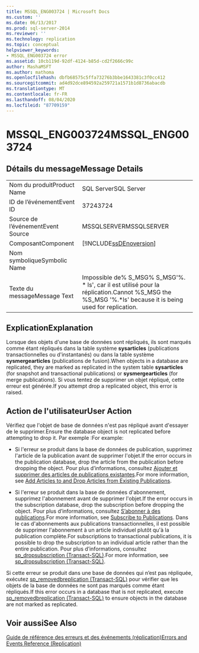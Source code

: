 ```yaml
---
title: MSSQL_ENG003724 | Microsoft Docs
ms.custom: ''
ms.date: 06/13/2017
ms.prod: sql-server-2014
ms.reviewer: ''
ms.technology: replication
ms.topic: conceptual
helpviewer_keywords:
- MSSQL_ENG003724 error
ms.assetid: 10cb119d-92df-4124-b85d-cd2f2666c99c
author: MashaMSFT
ms.author: mathoma
ms.openlocfilehash: dbfb68575c5ffa73276b3bbe1643381c3f0cc412
ms.sourcegitcommit: ad4d92dce894592a259721a1571b1d8736abacdb
ms.translationtype: MT
ms.contentlocale: fr-FR
ms.lasthandoff: 08/04/2020
ms.locfileid: "87709159"
---
```

# <a name="mssql_eng003724"></a><span data-ttu-id="4396f-102">MSSQL_ENG003724</span><span class="sxs-lookup"><span data-stu-id="4396f-102">MSSQL_ENG003724</span></span>
    
## <a name="message-details"></a><span data-ttu-id="4396f-103">Détails du message</span><span class="sxs-lookup"><span data-stu-id="4396f-103">Message Details</span></span>  
  
|||  
|-|-|  
|<span data-ttu-id="4396f-104">Nom du produit</span><span class="sxs-lookup"><span data-stu-id="4396f-104">Product Name</span></span>|<span data-ttu-id="4396f-105">SQL Server</span><span class="sxs-lookup"><span data-stu-id="4396f-105">SQL Server</span></span>|  
|<span data-ttu-id="4396f-106">ID de l’événement</span><span class="sxs-lookup"><span data-stu-id="4396f-106">Event ID</span></span>|<span data-ttu-id="4396f-107">3724</span><span class="sxs-lookup"><span data-stu-id="4396f-107">3724</span></span>|  
|<span data-ttu-id="4396f-108">Source de l’événement</span><span class="sxs-lookup"><span data-stu-id="4396f-108">Event Source</span></span>|<span data-ttu-id="4396f-109">MSSQLSERVER</span><span class="sxs-lookup"><span data-stu-id="4396f-109">MSSQLSERVER</span></span>|  
|<span data-ttu-id="4396f-110">Composant</span><span class="sxs-lookup"><span data-stu-id="4396f-110">Component</span></span>|[!INCLUDE[ssDEnoversion](../../includes/ssdenoversion-md.md)]|  
|<span data-ttu-id="4396f-111">Nom symbolique</span><span class="sxs-lookup"><span data-stu-id="4396f-111">Symbolic Name</span></span>||  
|<span data-ttu-id="4396f-112">Texte du message</span><span class="sxs-lookup"><span data-stu-id="4396f-112">Message Text</span></span>|<span data-ttu-id="4396f-113">Impossible de% S_MSG% S_MSG'%. \* ls', car il est utilisé pour la réplication.</span><span class="sxs-lookup"><span data-stu-id="4396f-113">Cannot %S_MSG the %S_MSG '%.\*ls' because it is being used for replication.</span></span>|  
  
## <a name="explanation"></a><span data-ttu-id="4396f-114">Explication</span><span class="sxs-lookup"><span data-stu-id="4396f-114">Explanation</span></span>  
 <span data-ttu-id="4396f-115">Lorsque des objets d'une base de données sont répliqués, ils sont marqués comme étant répliqués dans la table système **sysarticles** (publications transactionnelles ou d'instantanés) ou dans la table système **sysmergearticles** (publications de fusion).</span><span class="sxs-lookup"><span data-stu-id="4396f-115">When objects in a database are replicated, they are marked as replicated in the system table **sysarticles** (for snapshot and transactional publications) or **sysmergearticles** (for merge publications).</span></span> <span data-ttu-id="4396f-116">Si vous tentez de supprimer un objet répliqué, cette erreur est générée.</span><span class="sxs-lookup"><span data-stu-id="4396f-116">If you attempt drop a replicated object, this error is raised.</span></span>  
  
## <a name="user-action"></a><span data-ttu-id="4396f-117">Action de l'utilisateur</span><span class="sxs-lookup"><span data-stu-id="4396f-117">User Action</span></span>  
 <span data-ttu-id="4396f-118">Vérifiez que l'objet de base de données n'est pas répliqué avant d'essayer de le supprimer.</span><span class="sxs-lookup"><span data-stu-id="4396f-118">Ensure the database object is not replicated before attempting to drop it.</span></span> <span data-ttu-id="4396f-119">Par exemple :</span><span class="sxs-lookup"><span data-stu-id="4396f-119">For example:</span></span>  
  
-   <span data-ttu-id="4396f-120">Si l'erreur se produit dans la base de données de publication, supprimez l'article de la publication avant de supprimer l'objet.</span><span class="sxs-lookup"><span data-stu-id="4396f-120">If the error occurs in the publication database, drop the article from the publication before dropping the object.</span></span> <span data-ttu-id="4396f-121">Pour plus d’informations, consultez [Ajouter et supprimer des articles de publications existantes](publish/add-articles-to-and-drop-articles-from-existing-publications.md).</span><span class="sxs-lookup"><span data-stu-id="4396f-121">For more information, see [Add Articles to and Drop Articles from Existing Publications](publish/add-articles-to-and-drop-articles-from-existing-publications.md).</span></span>  
  
-   <span data-ttu-id="4396f-122">Si l'erreur se produit dans la base de données d'abonnement, supprimez l'abonnement avant de supprimer l'objet.</span><span class="sxs-lookup"><span data-stu-id="4396f-122">If the error occurs in the subscription database, drop the subscription before dropping the object.</span></span> <span data-ttu-id="4396f-123">Pour plus d’informations, consultez [S’abonner à des publications](subscribe-to-publications.md).</span><span class="sxs-lookup"><span data-stu-id="4396f-123">For more information, see [Subscribe to Publications](subscribe-to-publications.md).</span></span> <span data-ttu-id="4396f-124">Dans le cas d'abonnements aux publications transactionnelles, il est possible de supprimer l'abonnement à un article individuel plutôt qu'à la publication complète.</span><span class="sxs-lookup"><span data-stu-id="4396f-124">For subscriptions to transactional publications, it is possible to drop the subscription to an individual article rather than the entire publication.</span></span> <span data-ttu-id="4396f-125">Pour plus d’informations, consultez [sp_dropsubscription &#40;Transact-SQL&#41;](/sql/relational-databases/system-stored-procedures/sp-dropsubscription-transact-sql).</span><span class="sxs-lookup"><span data-stu-id="4396f-125">For more information, see [sp_dropsubscription &#40;Transact-SQL&#41;](/sql/relational-databases/system-stored-procedures/sp-dropsubscription-transact-sql).</span></span>  
  
 <span data-ttu-id="4396f-126">Si cette erreur se produit dans une base de données qui n’est pas répliquée, exécutez [sp_removedbreplication &#40;Transact-SQL&#41;](/sql/relational-databases/system-stored-procedures/sp-removedbreplication-transact-sql) pour vérifier que les objets de la base de données ne sont pas marqués comme étant répliqués.</span><span class="sxs-lookup"><span data-stu-id="4396f-126">If this error occurs in a database that is not replicated, execute [sp_removedbreplication &#40;Transact-SQL&#41;](/sql/relational-databases/system-stored-procedures/sp-removedbreplication-transact-sql) to ensure objects in the database are not marked as replicated.</span></span>  
  
## <a name="see-also"></a><span data-ttu-id="4396f-127">Voir aussi</span><span class="sxs-lookup"><span data-stu-id="4396f-127">See Also</span></span>  
 [<span data-ttu-id="4396f-128">Guide de référence des erreurs et des événements &#40;réplication&#41;</span><span class="sxs-lookup"><span data-stu-id="4396f-128">Errors and Events Reference &#40;Replication&#41;</span></span>](errors-and-events-reference-replication.md)  
  
  
